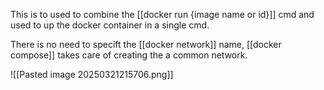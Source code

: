 This is to used to combine the [[docker run {image name or id}]] cmd and used to up the docker container in a single cmd. 

There is no need to specift the [[docker network]] name, [[docker compose]] takes care of creating the a common network.

![[Pasted image 20250321215706.png]]